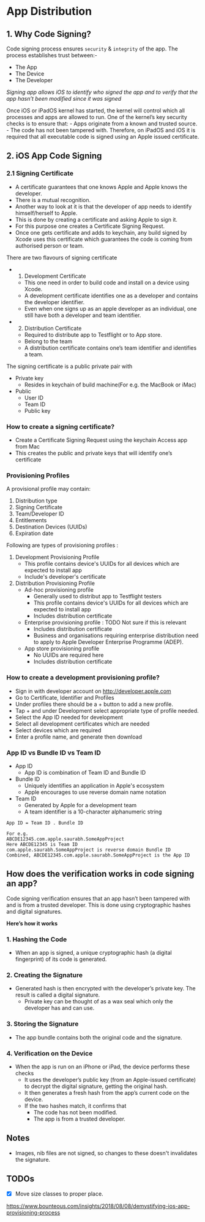 # App Distribution

## 1. Why Code Signing?

Code signing process ensures `security` & `integrity` of the app.
The process establishes trust between:-
- The App
- The Device
- The Developer

*Signing app allows iOS to identify who signed the app and to verify that the app hasn’t been modified since it was signed*

Once iOS or iPadOS kernel has started, the kernel will control which all processes and apps are allowed to run.
One of the kernel’s key security checks is to ensure that:
    - Apps originate from a known and trusted source.
    - The code has not been tampered with.
Therefore, on iPadOS and iOS it is required that all executable code is signed using an Apple issued certificate.


## 2. iOS App Code Signing

### 2.1 Signing Certificate
- A certificate guarantees that one knows Apple and Apple knows the developer.
- There is a mutual recognition.
- Another way to look at it is that the developer of app needs to identify himself/herself to Apple.
- This is done by creating a certificate and asking Apple to sign it.
- For this purpose one creates a Certificate Signing Request.
- Once one gets certificate and adds to keychain, any build signed by Xcode uses this certificate which guarantees the
code is coming from authorised person or team.

There are two flavours of signing certificate
- 1. Development Certificate
    - This one need in order to build code and install on a device using Xcode.
    - A development certificate identifies one as a developer and contains the developer identifier.
    - Even when one signs up as an apple developer as an individual, one still have both a developer and team identifier.
- 2. Distribution Certificate
    - Required to distribute app to Testflight or to App store.
    - Belong to the team
    - A distribution certificate contains one’s team identifier and identifies a team.

The signing certificate is a public private pair with

- Private key
    - Resides in keychain of build machine(For e.g. the MacBook or iMac)
- Public
    - User ID
    - Team ID
    - Public key


### How to create a signing certificate?
- Create a Certificate Signing Request using the keychain Access app from Mac
- This creates the public and private keys that will identify one’s certificate

### Provisioning Profiles
A provisional profile may contain:
1. Distribution type
2. Signing Certificate
3. Team/Developer ID
4. Entitlements
5. Destination Devices (UUIDs)
6. Expiration date

Following are types of provisioning profiles :
1. Development Provisioning Profile
    - This profile contains device's UUIDs for all devices which are expected to install app
    - Include's developer's certificate
2. Distribution Provisioning Profile
    - Ad-hoc provisioning profile
        - Generally used to distribut app to Testflight testers
        - This profile contains device's UUIDs for all devices which are expected to install app
        - Includes distribution certificate
    - Enterprise provisioning profile : TODO Not sure if this is relevant
        - Includes distribution certificate
        - Business and organisations requiring enterprise distribution need to apply to Apple Developer Enterprise Programme (ADEP).
    - App store provisioning profile
        - No UUIDs are required here
        - Includes distribution certificate

### How to create a development provisioning profile?
- Sign in with developer account on http://developer.apple.com
- Go to Certificate, Identifier and Profiles
- Under profiles there should be a + button to add a new profile.
- Tap + and under Development select appropriate type of profile needed.
- Select the App ID needed for development
- Select all development certificates which are needed
- Select devices which are required
- Enter a profile name, and generate then download

### App ID vs Bundle ID vs Team ID
- App ID
    - App ID is combination of Team ID and Bundle ID
- Bundle ID
    - Uniquely identifies an application in Apple's ecosystem
    - Apple encourages to use reverse domain name notation
- Team ID
    - Generated by Apple for a development team
    - A team identifier is a 10-character alphanumeric string

```
App ID = Team ID . Bundle ID

For e.g.
ABCDE12345.com.apple.saurabh.SomeAppProject
Here ABCDE12345 is Team ID
com.apple.saurabh.SomeAppProject is reverse domain Bundle ID
Combined, ABCDE12345.com.apple.saurabh.SomeAppProject is the App ID
```


## How does the verification works in code signing an app?
Code signing verification ensures that an app hasn’t been tampered with and is from a trusted developer. This is done
using cryptographic hashes and digital signatures.

**Here’s how it works**

### 1. Hashing the Code
- When an app is signed, a unique cryptographic hash (a digital fingerprint) of its code is generated. 

### 2. Creating the Signature
- Generated hash is then encrypted with the developer’s private key. The result is called a digital signature.
    - Private key can be thought of as a wax seal which only the developer has and can use.

### 3. Storing the Signature
- The app bundle contains both the original code and the signature.

### 4. Verification on the Device
- When the app is run on an iPhone or iPad, the device performs these checks
    - It uses the developer’s public key (from an Apple-issued certificate) to decrypt the digital signature, getting the original hash.
    - It then generates a fresh hash from the app’s current code on the device.
    - If the two hashes match, it confirms that
        - The code has not been modified.
        - The app is from a trusted developer.


## Notes
- Images, nib files are not signed, so changes to these doesn't invalidates the signature.

## TODOs
- [x] Move size classes to proper place.


https://www.bounteous.com/insights/2018/08/08/demystifying-ios-app-provisioning-process
